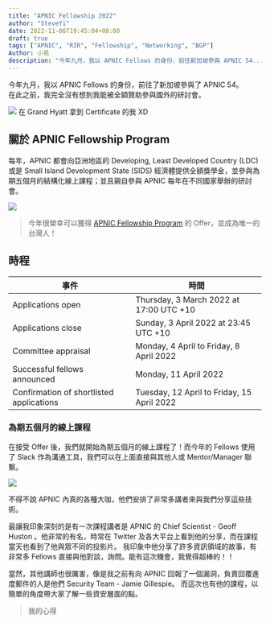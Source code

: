 ```yaml
---
title: "APNIC Fellowship 2022"
author: "SteveYi"
date: 2022-11-06T19:45:04+08:00
draft: true
tags: ["APNIC", "RIR", "Fellowship", "Networking", "BGP"]
Author: 小易
description: "今年九月，我以 APNIC Fellows 的身份，前往新加坡參與 APNIC 54..."
---
```


今年九月，我以 APNIC Fellows 的身份，前往了新加坡參與了 APNIC 54。  
在此之前，我完全沒有想到我能被全額贊助參與國外的研討會。

![](https://i.imgur.com/YIHiJKP.png)
在 Grand Hyatt 拿到 Certificate 的我 XD

## 關於 APNIC Fellowship Program

每年，APNIC 都會向亞洲地區的 Developing, Least Developed Country (LDC) 或是 Small Island Development State (SIDS) 經濟體提供全額獎學金，並參與為期五個月的結構化線上課程；並且親自參與 APNIC 每年在不同國家舉辦的研討會。

![](https://i.imgur.com/V2Vl43x.png)
> 今年很榮幸可以獲得 [APNIC Fellowship Program](https://www.apnic.net/community/fellowship/) 的 Offer，並成為唯一的台灣人！

## 時程

|事件|時間|
|  ----  | ----  |
|Applications open                          |Thursday, 3 March 2022 at 17:00 UTC +10|
|Applications close                         |Sunday, 3 April 2022 at 23:45 UTC +10|
|Committee appraisal                        |Monday, 4 April to Friday, 8 April 2022|
|Successful fellows announced               |Monday, 11 April 2022|
|Confirmation of shortlisted applications   |Tuesday, 12 April to Friday, 15 April 2022|

### 為期五個月的線上課程

在接受 Offer 後，我們就開始為期五個月的線上課程了！而今年的 Fellows 使用了 Slack 作為溝通工具，我們可以在上面直接與其他人或 Mentor/Manager 聯繫。

![](https://i.imgur.com/J1maMfG.png)

不得不說 APNIC 內真的各種大咖，他們安排了非常多講者來與我們分享這些技術。

最讓我印象深刻的是有一次課程講者是 APNIC 的 Chief Scientist - Geoff Huston 。他非常的有名，時常在 Twitter 及各大平台上看到他的分享，而在課程當天也看到了他與眾不同的投影片。
我印象中他分享了許多資訊領域的故事，有非常多 Fellows 直接與他對談，詢問。能有這次機會，我覺得超棒的！！

當然，其他講師也很厲害，像是我之前有向 APNIC 回報了一個漏洞，負責回覆進度郵件的人是他們 Security Team - Jamie Gillespie。
而這次也有他的課程，以簡單的角度帶大家了解一些資安層面的點。



> 我的心得
